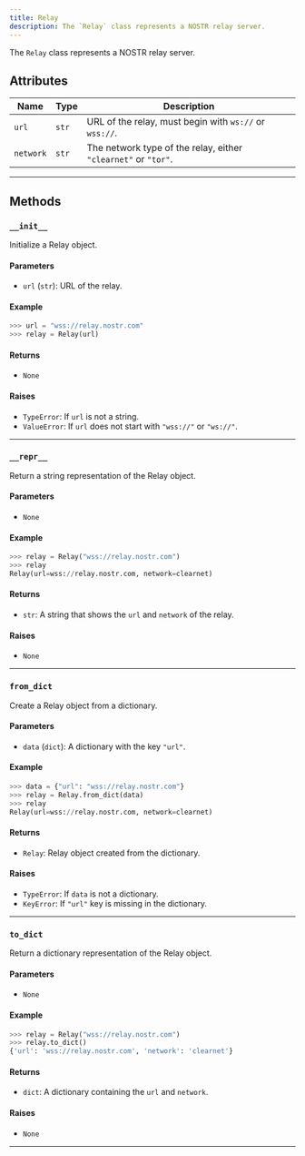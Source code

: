 ```yaml
---
title: Relay
description: The `Relay` class represents a NOSTR relay server.
---
```


The `Relay` class represents a NOSTR relay server.

## Attributes
| Name      | Type   | Description                                                    |
|-----------|--------|----------------------------------------------------------------|
| `url`     | `str`  | URL of the relay, must begin with `ws://` or `wss://`.         |
| `network` | `str`  | The network type of the relay, either `"clearnet"` or `"tor"`. |
---

## Methods

### `__init__`
Initialize a Relay object.
#### Parameters
- `url` (`str`): URL of the relay.
#### Example
```python
>>> url = "wss://relay.nostr.com"
>>> relay = Relay(url)
```
#### Returns
- `None`
#### Raises
- `TypeError`: If `url` is not a string.
- `ValueError`: If `url` does not start with `"wss://"` or `"ws://"`.
---

### `__repr__`
Return a string representation of the Relay object.
#### Parameters
- `None`
#### Example
```python
>>> relay = Relay("wss://relay.nostr.com")
>>> relay
Relay(url=wss://relay.nostr.com, network=clearnet)
```
#### Returns
- `str`: A string that shows the `url` and `network` of the relay.
#### Raises
- `None`
---

### `from_dict`
Create a Relay object from a dictionary.
#### Parameters
- `data` (`dict`): A dictionary with the key `"url"`.
#### Example
```python
>>> data = {"url": "wss://relay.nostr.com"}
>>> relay = Relay.from_dict(data)
>>> relay
Relay(url=wss://relay.nostr.com, network=clearnet)
```
#### Returns
- `Relay`: Relay object created from the dictionary.
#### Raises
- `TypeError`: If `data` is not a dictionary.
- `KeyError`: If `"url"` key is missing in the dictionary.
---

### `to_dict`
Return a dictionary representation of the Relay object.
#### Parameters
- `None`
#### Example
```python
>>> relay = Relay("wss://relay.nostr.com")
>>> relay.to_dict()
{'url': 'wss://relay.nostr.com', 'network': 'clearnet'}
```
#### Returns
- `dict`: A dictionary containing the `url` and `network`.
#### Raises
- `None`
---
